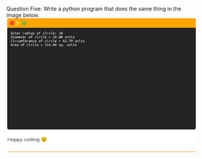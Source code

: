 Question Five:  Write a python program that does the same thing in the image below.
![question5.png](..%2Fimages%2Fquestion5.png)
